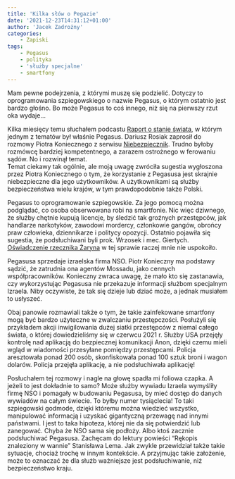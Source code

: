 ```yaml
---
title: 'Kilka słów o Pegazie'
date: '2021-12-23T14:31:12+01:00'
author: 'Jacek Zadrożny'
categories:
    - Zapiski
tags:
    - Pegasus
    - polityka
    - 'służby specjalne'
    - smartfony
---
```


Mam pewne podejrzenia, z którymi muszę się podzielić. Dotyczy to oprogramowania szpiegowskiego o nazwie Pegasus, o którym ostatnio jest bardzo głośno. Bo może Pegasus to coś innego, niż się na pierwszy rzut oka wydaje…

Kilka miesięcy temu słuchałem podcastu [Raport o stanie świata](https://raportostanieswiata.pl/), w którym jednym z tematów był właśnie Pegasus. Dariusz Rosiak zaprosił do rozmowy Piotra Koniecznego z serwisu [Niebezpiecznik](https://niebezpiecznik.pl/). Trudno byłoby rozmówcę bardziej kompetentnego, a zarazem ostrożnego w ferowaniu sądów. No i rozwinął temat.  
Temat ciekawy tak ogólnie, ale moją uwagę zwróciła sugestia wygłoszona przez Piotra Koniecznego o tym, że korzystanie z Pegasusa jest skrajnie niebezpieczne dla jego użytkowników. A użytkownikami są służby bezpieczeństwa wielu krajów, w tym prawdopodobnie także Polski.

Pegasus to oprogramowanie szpiegowskie. Za jego pomocą można podglądać, co osoba obserwowana robi na smartfonie. Nic więc dziwnego, że służby chętnie kupują licencje, by śledzić tak groźnych przestępców, jak handlarze narkotyków, zawodowi mordercy, członkowie gangów, obrońcy praw człowieka, dziennikarze i politycy opozycji. Ostatnio pojawiła się sugestia, że podsłuchiwani byli prok. Wrzosek i mec. Giertych. [Oświadczenie rzecznika Żaryna](https://www.pap.pl/aktualnosci/news,1033459,zaryn-o-giertychu-sprawa-ma-charakter-typowo-kryminalny.html) w tej sprawie raczej mnie nie uspokoiło.

Pegasusa sprzedaje izraelska firma NSO. Piotr Konieczny ma podstawy sądzić, że zatrudnia ona agentów Mossadu, jako cennych współpracowników. Konieczny zwraca uwagę, że mało kto się zastanawia, czy wykorzystując Pegasusa nie przekazuje informacji służbom specjalnym Izraela. Niby oczywiste, że tak się dzieje lub dziać może, a jednak musiałem to usłyszeć.

Obaj panowie rozmawiali także o tym, że takie zainfekowane smartfony mogą być bardzo użyteczne w zwalczaniu przestępczości. Posłużyli się przykładem akcji inwigilowania dużej siatki przestępców z niemal całego świata, o której dowiedzieliśmy się w czerwcu 2021 r. Służby USA przejęły kontrolę nad aplikacją do bezpiecznej komunikacji Anon, dzięki czemu mieli wgląd w wiadomości przesyłane pomiędzy przestępcami. Policja aresztowała ponad 200 osób, skonfiskowała ponad 100 sztuk broni i wagon dolarów. Policja przejęła aplikację, a nie podsłuchiwała aplikację!

Posłuchałem tej rozmowy i nagle na głowę spadła mi foliowa czapka. A jeżeli to jest dokładnie to samo? Może służby wywiadu Izraela wymyśliły firmę NSO i pomagały w budowaniu Pegasusa, by mieć dostęp do danych wywiadów na całym świecie. To byłby numer tysiąclecia! To taki szpiegowski godmode, dzięki któremu można wiedzieć wszystko, manipulować informacją i uzyskać gigantyczną przewagę nad innymi państwami. I jest to taka hipoteza, której nie da się potwierdzić lub zanegować. Chyba że NSO sama się podłoży. Albo ktoś zacznie podsłuchiwać Pegasusa. Zachęcam do lektury powieści “Rękopis znaleziony w wannie” Stanisława Lema. Jak zwykle przewidział także takie sytuacje, chociaż trochę w innym kontekście. A przyjmując takie założenie, może to oznaczać że dla służb ważniejsze jest podsłuchiwanie, niż bezpieczeństwo kraju.
